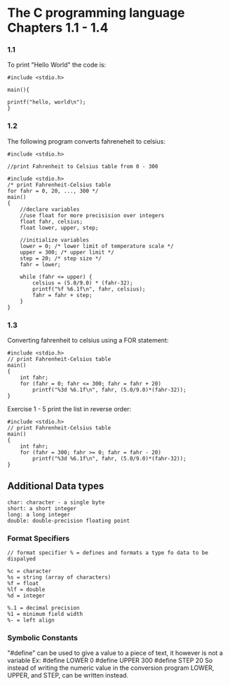 # The C programming language Chapters 1.1 - 1.4 

### 1.1

To print "Hello World" the code is: 
```
#include <stdio.h>
    
main(){

printf("hello, world\n");
}
```

### 1.2

The following program converts fahreneheit to celsius:

```
#include <stdio.h>

//print Fahrenheit to Celsius table from 0 - 300

#include <stdio.h>
/* print Fahrenheit-Celsius table
for fahr = 0, 20, ..., 300 */
main()
{   
    //declare variables
    //use float for more precisision over integers
    float fahr, celsius; 
    float lower, upper, step;
    
    //initialize variables
    lower = 0; /* lower limit of temperature scale */
    upper = 300; /* upper limit */
    step = 20; /* step size */
    fahr = lower;
    
    while (fahr <= upper) {
        celsius = (5.0/9.0) * (fahr-32);
        printf("%f %6.1f\n", fahr, celsius);
        fahr = fahr + step;
    }
}

```
### 1.3
Converting fahrenheit to celsius using a FOR statement:
```
#include <stdio.h>
// print Fahrenheit-Celsius table 
main()
{
    int fahr;
    for (fahr = 0; fahr <= 300; fahr = fahr + 20)
        printf("%3d %6.1f\n", fahr, (5.0/9.0)*(fahr-32));
}

```

Exercise 1 - 5 print the list in reverse order:
```
#include <stdio.h>
// print Fahrenheit-Celsius table 
main()
{
    int fahr;
    for (fahr = 300; fahr >= 0; fahr = fahr - 20)
        printf("%3d %6.1f\n", fahr, (5.0/9.0)*(fahr-32));
}
```
Additional Data types
-
    char: character - a single byte
    short: a short integer
    long: a long integer
    double: double-precision floating point
    
### Format Specifiers

    // format specifier % = defines and formats a type fo data to be dispalyed

    %c = character
    %s = string (array of characters)
    %f = float
    %lf = double
    %d = integer

    %.1 = decimal precision
    %1 = minimum field width
    %- = left align

### Symbolic Constants
"#define" can be used to give a value to a piece of text, it however is not a variable
Ex:
    #define LOWER 0
    #define UPPER 300
    #define STEP 20
So instead of writing the numeric value in the conversion program LOWER, UPPER, and STEP, can be written instead. 
    



    
